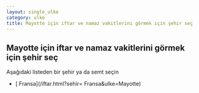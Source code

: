 ```yaml
---
layout: single_ulke
category: ulke
title: Mayotte için iftar ve namaz vakitlerini görmek için şehir seç
---
```



## Mayotte için iftar ve namaz vakitlerini görmek için şehir seç

Aşağıdaki listeden bir şehir ya da semt seçin


* [ Fransa](/iftar.html?sehir= Fransa&ulke=Mayotte)
